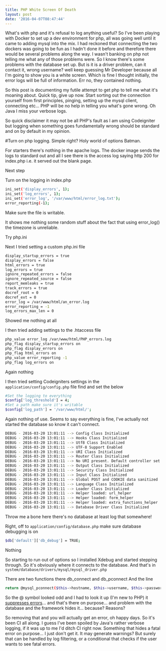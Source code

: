 ```yaml
---
title: PHP White Screen Of Death
layout: post
date: '2016-04-07T08:47:44'
---
```


What's with php and it's refusal to log anything useful?
So I've been playing with Docker to set up a dev environment for php, all was going well until it came to adding mysql into the mix.
I had reckoned that connecting the two dockers was going to be fun as I hadn't done it before and therefore there would be several problems along the way.
I wasn't banking on php not telling me what any of those problems were. So I know there's some problems with the database set up. But is it is a driver problem, can it contact it, wrong username? well keep guessing Mr Developer because all I'm going to show you is a white screen.
Which is fine I thought initially, the error logs will be full of information. Err no, they contained nothing.

So this post is documenting my futile attempt to get php to tell me what it's moaning about.
Quick tip, give up now. Start sorting out the connection yourself from first principles, pinging, setting up the mysql client, connecting etc... PHP will be no help in telling you what's gone wrong. Oh Java I miss your verbose logs.

So quick disclaimer it may not be all PHP's fault as I am using Codeigniter but logging when something goes fundamentally wrong should be standard and on by default in my opinion.

#Turn on php logging.
Simple right? Holy world of options Batman.

For starters there's nothing in the apache logs. The docker image sends the logs to standard out and all I see there is the access log saying http 200 for index.php i.e. it served out the blank page.

Next step

Turn on the logging in index.php
``` bash
ini_set('display_errors', 1); 
ini_set('log_errors', 1); 
ini_set('error_log', '/var/www/html/error_log.txt'); 		
error_reporting(-1);
```
Make sure the file is writable.

It shows me nothing some random stuff about the fact that using error_log() the timezone is unreliable.

Try php.ini

Next I tried setting a custom php.ini file
``` bash
display_startup_errors = true
display_errors = false
html_errors = true
log_errors = true
ignore_repeated_errors = false
ignore_repeated_source = false
report_memleaks = true
track_errors = true
docref_root = 0
docref_ext = 0
error_log = /var/www/html/an_error.log
error_reporting = -1 
log_errors_max_len = 0
```
Showed me nothing at all

I then tried adding settings to the .htaccess file
``` bash
php_value error_log /var/www/html/PHP_errors.log
php_flag display_startup_errors on
php_flag display_errors on
php_flag html_errors on
php_value error_reporting -1
php_flag log_errors on
```
Again nothing

I then tried setting Codeigniters settings in the `application/config/config.php` file find and set the below
``` bash
#Set the logging to everything
$config['log_threshold'] = 4;
#Set a path make sure it's writable
$config['log_path'] = '/var/www/html/';
```
Again nothing of use. Seems to say everything is fine, I've actually not started the database so know it can't connect.

``` bash
DEBUG - 2016-03-20 13:01:11 --> Config Class Initialized
DEBUG - 2016-03-20 13:01:11 --> Hooks Class Initialized
DEBUG - 2016-03-20 13:01:11 --> Utf8 Class Initialized
DEBUG - 2016-03-20 13:01:11 --> UTF-8 Support Enabled
DEBUG - 2016-03-20 13:01:11 --> URI Class Initialized
DEBUG - 2016-03-20 13:01:11 --> Router Class Initialized
DEBUG - 2016-03-20 13:01:11 --> No URI present. Default controller set.
DEBUG - 2016-03-20 13:01:11 --> Output Class Initialized
DEBUG - 2016-03-20 13:01:11 --> Security Class Initialized
DEBUG - 2016-03-20 13:01:11 --> Input Class Initialized
DEBUG - 2016-03-20 13:01:11 --> Global POST and COOKIE data sanitized
DEBUG - 2016-03-20 13:01:11 --> Language Class Initialized
DEBUG - 2016-03-20 13:01:11 --> Loader Class Initialized
DEBUG - 2016-03-20 13:01:11 --> Helper loaded: url_helper
DEBUG - 2016-03-20 13:01:11 --> Helper loaded: form_helper
DEBUG - 2016-03-20 13:01:11 --> Helper loaded: extra_functions_helper
DEBUG - 2016-03-20 13:01:11 --> Database Driver Class Initialized
```
Throw me a bone here there's no database at least log that somewhere!

Right, off to `application/config/database.php` make sure database debugging is on
``` bash
$db['default']['db_debug'] = TRUE;
```
Nothing

So starting to run out of options so I installed Xdebug and started stepping through.
So it's obviously where it connects to the database.
And that's in `system/database/drivers/mysql/mysql_driver.php`

There are two functions there db_connect and db_pconnect
And the line
``` bash
return @mysql_pconnect($this->hostname, $this->username, $this->password);
```
So the @ symbol looked odd and I had to look it up (I'm new to PHP) it [suppresses errors](http://php.net/manual/en/language.operators.errorcontrol.php)... and that's there on purpose... and problem with the database and the framework hides it... because? Reasons?

So removing that and you will actually get an error, oh happy days.
So it's been CI all along.
I guess I've been spoiled by Java's rather verbose logging, if it was up to me I'd ditch CI right now.  Something that hides a fatal error on purpose... I just don't get it.
It may generate warnings? But surely that can be handled by log filtering, or a conditional that checks if the user wants to see fatal errors.
